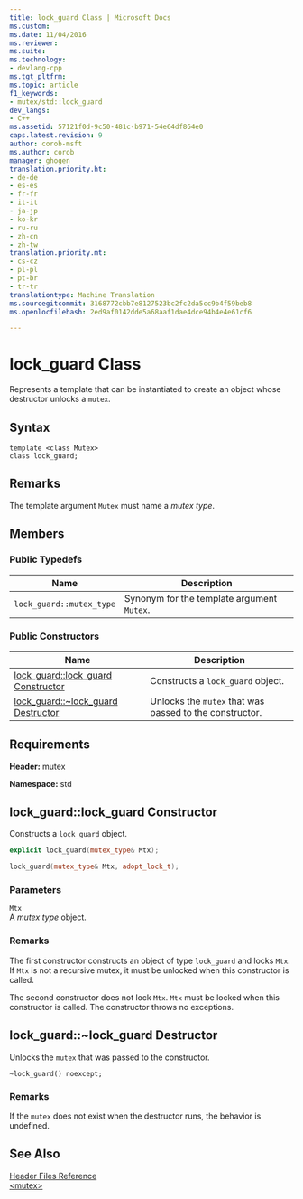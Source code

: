```yaml
---
title: lock_guard Class | Microsoft Docs
ms.custom: 
ms.date: 11/04/2016
ms.reviewer: 
ms.suite: 
ms.technology:
- devlang-cpp
ms.tgt_pltfrm: 
ms.topic: article
f1_keywords:
- mutex/std::lock_guard
dev_langs:
- C++
ms.assetid: 57121f0d-9c50-481c-b971-54e64df864e0
caps.latest.revision: 9
author: corob-msft
ms.author: corob
manager: ghogen
translation.priority.ht:
- de-de
- es-es
- fr-fr
- it-it
- ja-jp
- ko-kr
- ru-ru
- zh-cn
- zh-tw
translation.priority.mt:
- cs-cz
- pl-pl
- pt-br
- tr-tr
translationtype: Machine Translation
ms.sourcegitcommit: 3168772cbb7e8127523bc2fc2da5cc9b4f59beb8
ms.openlocfilehash: 2ed9af0142dde5a68aaf1dae4dce94b4e4e61cf6

---
```

# lock_guard Class
Represents a template that can be instantiated to create an object whose destructor unlocks a `mutex`.  
  
## Syntax  
  
```
template <class Mutex>
class lock_guard;
```  
  
## Remarks  
 The template argument `Mutex` must name a *mutex type*.  
  
## Members  
  
### Public Typedefs  
  
|Name|Description|  
|----------|-----------------|  
|`lock_guard::mutex_type`|Synonym for the template argument `Mutex`.|  
  
### Public Constructors  
  
|Name|Description|  
|----------|-----------------|  
|[lock_guard::lock_guard Constructor](#lock_guard__lock_guard_constructor)|Constructs a `lock_guard` object.|  
|[lock_guard::~lock_guard Destructor](#lock_guard___dtorlock_guard_destructor)|Unlocks the `mutex` that was passed to the constructor.|  
  
## Requirements  
 **Header:** mutex  
  
 **Namespace:** std  
  
##  <a name="lock_guard__lock_guard_constructor"></a>  lock_guard::lock_guard Constructor  
 Constructs a `lock_guard` object.  
  
```cpp
explicit lock_guard(mutex_type& Mtx);

lock_guard(mutex_type& Mtx, adopt_lock_t);
```  
  
### Parameters  
 `Mtx`  
 A *mutex type* object.  
  
### Remarks  
 The first constructor constructs an object of type `lock_guard` and locks `Mtx`. If `Mtx` is not a recursive mutex, it must be unlocked when this constructor is called.  
  
 The second constructor does not lock `Mtx`. `Mtx` must be locked when this constructor is called. The constructor throws no exceptions.  
  
##  <a name="lock_guard___dtorlock_guard_destructor"></a>  lock_guard::~lock_guard Destructor  
 Unlocks the `mutex` that was passed to the constructor.  
  
```
~lock_guard() noexcept;
```  
  
### Remarks  
 If the `mutex` does not exist when the destructor runs, the behavior is undefined.  
  
## See Also  
 [Header Files Reference](../standard-library/cpp-standard-library-header-files.md)   
 [\<mutex>](../standard-library/mutex.md)






<!--HONumber=Jan17_HO1-->


